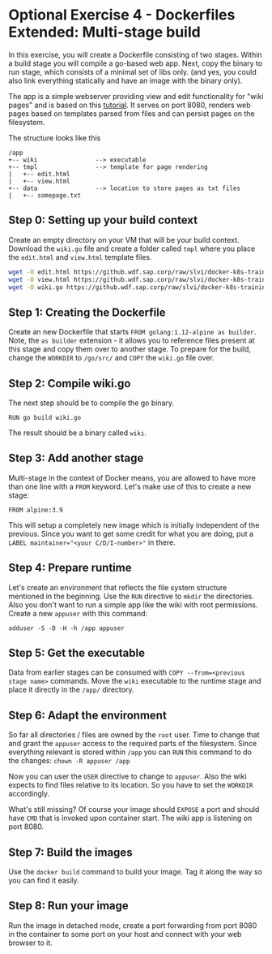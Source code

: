 # Optional Exercise 4 - Dockerfiles Extended: Multi-stage build

In this exercise, you will create a Dockerfile consisting of two stages. Within a build stage you will compile a go-based web app. Next, copy the binary to run stage, which consists of a minimal set of libs only. (and yes, you could also link everything statically and have an image with the binary only). 

The app is a simple webserver providing view and edit functionality for "wiki pages" and is based on this [tutorial](https://golang.org/doc/articles/wiki/). It serves on port 8080, renders web pages based on templates parsed from files and can persist pages on the filesystem.

The structure looks like this
```directory-structure
/app
+-- wiki                --> executable
+-- tmpl                --> template for page rendering
|   +-- edit.html
|   +-- view.html
+-- data                --> location to store pages as txt files
|   +-- somepage.txt
```

## Step 0: Setting up your build context

Create an empty directory on your VM that will be your build context. Download the `wiki.go` file and create a folder called `tmpl` where you place the `edit.html` and `view.html` template files.

```bash
wget -O edit.html https://github.wdf.sap.corp/raw/slvi/docker-k8s-training/master/docker/res/edit.html
wget -O view.html https://github.wdf.sap.corp/raw/slvi/docker-k8s-training/master/docker/res/view.html
wget -O wiki.go https://github.wdf.sap.corp/raw/slvi/docker-k8s-training/master/docker/res/wiki.go
```

## Step 1: Creating the Dockerfile

Create an new Dockerfile that starts `FROM golang:1.12-alpine as builder`. Note, the `as builder` extension - it allows you to reference files present at this stage and copy them over to another stage.
To prepare for the build, change the `WORKDIR` to `/go/src/` and `COPY` the `wiki.go` file over.

## Step 2: Compile wiki.go
The next step should be to compile the go binary. 

`RUN go build wiki.go`

The result should be a binary called `wiki`.

## Step 3: Add another stage
Multi-stage in the context of Docker means, you are allowed to have more than one line with a `FROM` keyword. Let's make use of this to create a new stage:

`FROM alpine:3.9`

This will setup a completely new image which is initially independent of the previous. Since you want to get some credit for what you are doing, put a `LABEL maintainer="<your C/D/I-number>"` in there.

## Step 4: Prepare runtime
Let's create an environment that reflects the file system structure mentioned in the beginning. Use the `RUN` directive to `mkdir` the directories. Also you don't want to run a simple app like the wiki with root permissions. Create a new `appuser` with this command:

`adduser -S -D -H -h /app appuser`

## Step 5: Get the executable 
Data from earlier stages can be consumed with `COPY --from=<previous stage name>` commands. Move the `wiki` executable to the runtime stage and place it directly in the `/app/` directory.

## Step 6: Adapt the environment
So far all directories / files are owned by the `root` user. Time to change that and grant the `appuser` access to the required parts of the filesystem. Since everything relevant is stored within `/app` you can `RUN` this command to do the changes: `chown -R appuser /app`

Now you can user the `USER` directive to change to `appuser`. Also the wiki expects to find files relative to its location. So you have to set the `WORKDIR` accordingly.

What's still missing? Of course your image should `EXPOSE` a port and should have `CMD` that is invoked upon container start. 
The wiki app is listening on port 8080.

## Step 7: Build the images

Use the `docker build` command to build your image. Tag it along the way so you can find it easily.

## Step 8: Run your image

Run the image in detached mode, create a port forwarding from port 8080 in the container to some port on your host and connect with your web browser to it.
